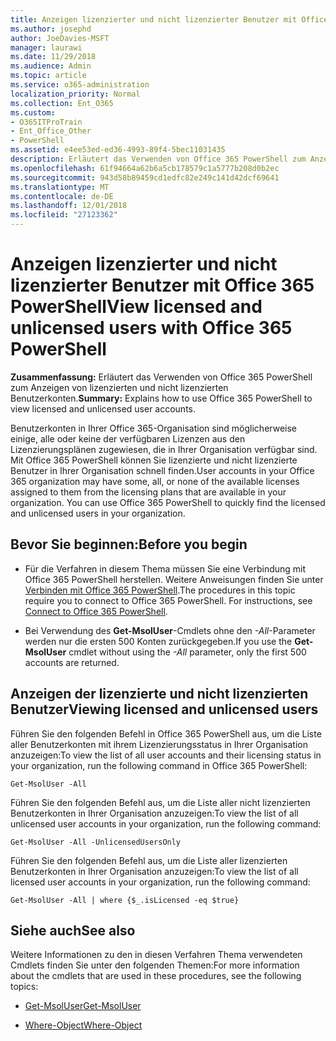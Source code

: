 ```yaml
---
title: Anzeigen lizenzierter und nicht lizenzierter Benutzer mit Office 365 PowerShell
ms.author: josephd
author: JoeDavies-MSFT
manager: laurawi
ms.date: 11/29/2018
ms.audience: Admin
ms.topic: article
ms.service: o365-administration
localization_priority: Normal
ms.collection: Ent_O365
ms.custom:
- O365ITProTrain
- Ent_Office_Other
- PowerShell
ms.assetid: e4ee53ed-ed36-4993-89f4-5bec11031435
description: Erläutert das Verwenden von Office 365 PowerShell zum Anzeigen von lizenzierten und nicht lizenzierten Benutzerkonten.
ms.openlocfilehash: 61f94664a62b6a5cb178579c1a5777b208d0b2ec
ms.sourcegitcommit: 943d58b89459cd1edfc82e249c141d42dcf69641
ms.translationtype: MT
ms.contentlocale: de-DE
ms.lasthandoff: 12/01/2018
ms.locfileid: "27123362"
---
```

# <a name="view-licensed-and-unlicensed-users-with-office-365-powershell"></a><span data-ttu-id="bdff9-103">Anzeigen lizenzierter und nicht lizenzierter Benutzer mit Office 365 PowerShell</span><span class="sxs-lookup"><span data-stu-id="bdff9-103">View licensed and unlicensed users with Office 365 PowerShell</span></span>

<span data-ttu-id="bdff9-104">**Zusammenfassung:** Erläutert das Verwenden von Office 365 PowerShell zum Anzeigen von lizenzierten und nicht lizenzierten Benutzerkonten.</span><span class="sxs-lookup"><span data-stu-id="bdff9-104">**Summary:** Explains how to use Office 365 PowerShell to view licensed and unlicensed user accounts.</span></span>
  
<span data-ttu-id="bdff9-p101">Benutzerkonten in Ihrer Office 365-Organisation sind möglicherweise einige, alle oder keine der verfügbaren Lizenzen aus den Lizenzierungsplänen zugewiesen, die in Ihrer Organisation verfügbar sind. Mit Office 365 PowerShell können Sie lizenzierte und nicht lizenzierte Benutzer in Ihrer Organisation schnell finden.</span><span class="sxs-lookup"><span data-stu-id="bdff9-p101">User accounts in your Office 365 organization may have some, all, or none of the available licenses assigned to them from the licensing plans that are available in your organization. You can use Office 365 PowerShell to quickly find the licensed and unlicensed users in your organization.</span></span>
  
## <a name="before-you-begin"></a><span data-ttu-id="bdff9-107">Bevor Sie beginnen:</span><span class="sxs-lookup"><span data-stu-id="bdff9-107">Before you begin</span></span>

- <span data-ttu-id="bdff9-p102">Für die Verfahren in diesem Thema müssen Sie eine Verbindung mit Office 365 PowerShell herstellen. Weitere Anweisungen finden Sie unter [Verbinden mit Office 365 PowerShell](connect-to-office-365-powershell.md).</span><span class="sxs-lookup"><span data-stu-id="bdff9-p102">The procedures in this topic require you to connect to Office 365 PowerShell. For instructions, see [Connect to Office 365 PowerShell](connect-to-office-365-powershell.md).</span></span>
    
- <span data-ttu-id="bdff9-110">Bei Verwendung des **Get-MsolUser**-Cmdlets ohne den _-All_-Parameter werden nur die ersten 500 Konten zurückgegeben.</span><span class="sxs-lookup"><span data-stu-id="bdff9-110">If you use the **Get-MsolUser** cmdlet without using the _-All_ parameter, only the first 500 accounts are returned.</span></span>
    
## <a name="viewing-licensed-and-unlicensed-users"></a><span data-ttu-id="bdff9-111">Anzeigen der lizenzierte und nicht lizenzierten Benutzer</span><span class="sxs-lookup"><span data-stu-id="bdff9-111">Viewing licensed and unlicensed users</span></span>

<span data-ttu-id="bdff9-112">Führen Sie den folgenden Befehl in Office 365 PowerShell aus, um die Liste aller Benutzerkonten mit ihrem Lizenzierungsstatus in Ihrer Organisation anzuzeigen:</span><span class="sxs-lookup"><span data-stu-id="bdff9-112">To view the list of all user accounts and their licensing status in your organization, run the following command in Office 365 PowerShell:</span></span>
  
```
Get-MsolUser -All
```

<span data-ttu-id="bdff9-113">Führen Sie den folgenden Befehl aus, um die Liste aller nicht lizenzierten Benutzerkonten in Ihrer Organisation anzuzeigen:</span><span class="sxs-lookup"><span data-stu-id="bdff9-113">To view the list of all unlicensed user accounts in your organization, run the following command:</span></span>
  
```
Get-MsolUser -All -UnlicensedUsersOnly
```

<span data-ttu-id="bdff9-114">Führen Sie den folgenden Befehl aus, um die Liste aller lizenzierten Benutzerkonten in Ihrer Organisation anzuzeigen:</span><span class="sxs-lookup"><span data-stu-id="bdff9-114">To view the list of all licensed user accounts in your organization, run the following command:</span></span>
  
```
Get-MsolUser -All | where {$_.isLicensed -eq $true}
```

## <a name="see-also"></a><span data-ttu-id="bdff9-115">Siehe auch</span><span class="sxs-lookup"><span data-stu-id="bdff9-115">See also</span></span>

<span data-ttu-id="bdff9-116">Weitere Informationen zu den in diesen Verfahren Thema verwendeten Cmdlets finden Sie unter den folgenden Themen:</span><span class="sxs-lookup"><span data-stu-id="bdff9-116">For more information about the cmdlets that are used in these procedures, see the following topics:</span></span>
  
- [<span data-ttu-id="bdff9-117">Get-MsolUser</span><span class="sxs-lookup"><span data-stu-id="bdff9-117">Get-MsolUser</span></span>](https://go.microsoft.com/fwlink/p/?LinkId=691547)
    
- [<span data-ttu-id="bdff9-118">Where-Object</span><span class="sxs-lookup"><span data-stu-id="bdff9-118">Where-Object</span></span>](https://go.microsoft.com/fwlink/p/?LinkId=113423)
    

